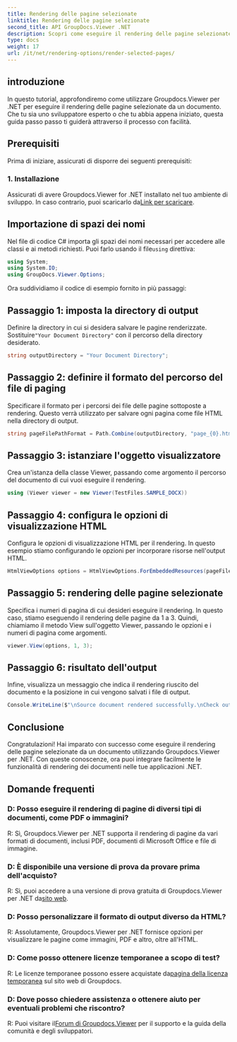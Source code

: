 ```yaml
---
title: Rendering delle pagine selezionate
linktitle: Rendering delle pagine selezionate
second_title: API GroupDocs.Viewer .NET
description: Scopri come eseguire il rendering delle pagine selezionate dai documenti utilizzando Groupdocs.Viewer per .NET. Tutorial passo passo con esempi di codice inclusi.
type: docs
weight: 17
url: /it/net/rendering-options/render-selected-pages/
---
```

## introduzione

In questo tutorial, approfondiremo come utilizzare Groupdocs.Viewer per .NET per eseguire il rendering delle pagine selezionate da un documento. Che tu sia uno sviluppatore esperto o che tu abbia appena iniziato, questa guida passo passo ti guiderà attraverso il processo con facilità.

## Prerequisiti

Prima di iniziare, assicurati di disporre dei seguenti prerequisiti:

### 1. Installazione

 Assicurati di avere Groupdocs.Viewer for .NET installato nel tuo ambiente di sviluppo. In caso contrario, puoi scaricarlo da[Link per scaricare](https://releases.groupdocs.com/viewer/net/).

## Importazione di spazi dei nomi

Nel file di codice C# importa gli spazi dei nomi necessari per accedere alle classi e ai metodi richiesti. Puoi farlo usando il file`using` direttiva:

```csharp
using System;
using System.IO;
using GroupDocs.Viewer.Options;
```

Ora suddividiamo il codice di esempio fornito in più passaggi:

## Passaggio 1: imposta la directory di output

 Definire la directory in cui si desidera salvare le pagine renderizzate. Sostituire`"Your Document Directory"` con il percorso della directory desiderato.

```csharp
string outputDirectory = "Your Document Directory";
```

## Passaggio 2: definire il formato del percorso del file di paging

Specificare il formato per i percorsi dei file delle pagine sottoposte a rendering. Questo verrà utilizzato per salvare ogni pagina come file HTML nella directory di output.

```csharp
string pageFilePathFormat = Path.Combine(outputDirectory, "page_{0}.html");
```

## Passaggio 3: istanziare l'oggetto visualizzatore

Crea un'istanza della classe Viewer, passando come argomento il percorso del documento di cui vuoi eseguire il rendering.

```csharp
using (Viewer viewer = new Viewer(TestFiles.SAMPLE_DOCX))
```

## Passaggio 4: configura le opzioni di visualizzazione HTML

Configura le opzioni di visualizzazione HTML per il rendering. In questo esempio stiamo configurando le opzioni per incorporare risorse nell'output HTML.

```csharp
HtmlViewOptions options = HtmlViewOptions.ForEmbeddedResources(pageFilePathFormat);
```

## Passaggio 5: rendering delle pagine selezionate

Specifica i numeri di pagina di cui desideri eseguire il rendering. In questo caso, stiamo eseguendo il rendering delle pagine da 1 a 3. Quindi, chiamiamo il metodo View sull'oggetto Viewer, passando le opzioni e i numeri di pagina come argomenti.

```csharp
viewer.View(options, 1, 3);
```

## Passaggio 6: risultato dell'output

Infine, visualizza un messaggio che indica il rendering riuscito del documento e la posizione in cui vengono salvati i file di output.

```csharp
Console.WriteLine($"\nSource document rendered successfully.\nCheck output in {outputDirectory}.");
```

## Conclusione

Congratulazioni! Hai imparato con successo come eseguire il rendering delle pagine selezionate da un documento utilizzando Groupdocs.Viewer per .NET. Con queste conoscenze, ora puoi integrare facilmente le funzionalità di rendering dei documenti nelle tue applicazioni .NET.

## Domande frequenti

### D: Posso eseguire il rendering di pagine di diversi tipi di documenti, come PDF o immagini?

R: Sì, Groupdocs.Viewer per .NET supporta il rendering di pagine da vari formati di documenti, inclusi PDF, documenti di Microsoft Office e file di immagine.

### D: È disponibile una versione di prova da provare prima dell'acquisto?

 R: Sì, puoi accedere a una versione di prova gratuita di Groupdocs.Viewer per .NET da[sito web](https://releases.groupdocs.com/).

### D: Posso personalizzare il formato di output diverso da HTML?

R: Assolutamente, Groupdocs.Viewer per .NET fornisce opzioni per visualizzare le pagine come immagini, PDF e altro, oltre all'HTML.

### D: Come posso ottenere licenze temporanee a scopo di test?

R: Le licenze temporanee possono essere acquistate da[pagina della licenza temporanea](https://purchase.groupdocs.com/temporary-license/) sul sito web di Groupdocs.

### D: Dove posso chiedere assistenza o ottenere aiuto per eventuali problemi che riscontro?

 R: Puoi visitare il[Forum di Groupdocs.Viewer](https://forum.groupdocs.com/c/viewer/9) per il supporto e la guida della comunità e degli sviluppatori.